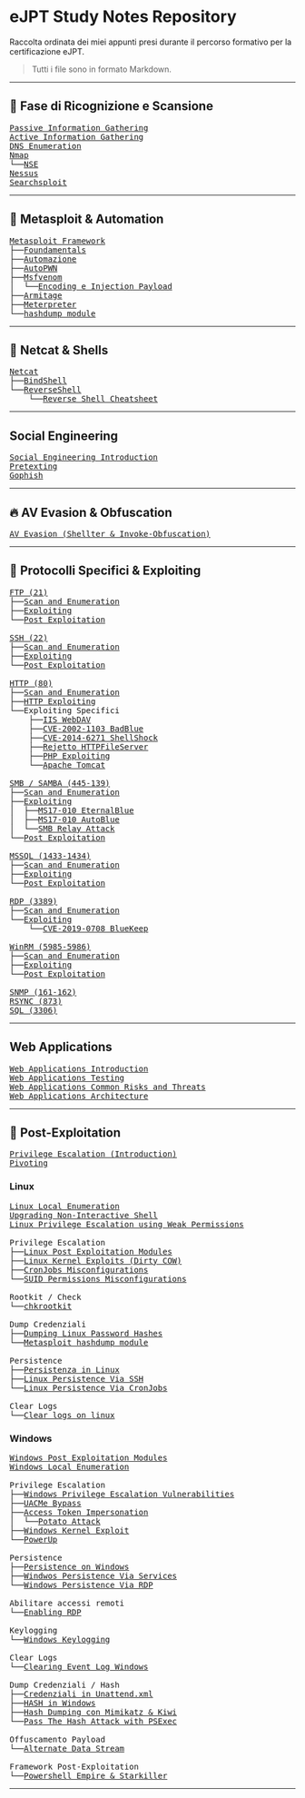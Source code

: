 # eJPT Study Notes Repository

Raccolta ordinata dei miei appunti presi durante il percorso formativo per la certificazione eJPT.  
> Tutti i file sono in formato Markdown.

---

## 🧭 Fase di Ricognizione e Scansione
<pre>
<a href="Passive%20Information%20Gathering.md">Passive Information Gathering</a>
<a href="Active%20Information%20Gathering.md">Active Information Gathering</a>
<a href="DNS%20Emumeration.md">DNS Enumeration</a>
<a href="Nmap.md">Nmap</a>
└──<a href="NSE.md">NSE</a>
<a href="Nessus.md">Nessus</a>
<a href="Searchsploit.md">Searchsploit</a>
</pre>

---

## 🧾 Metasploit & Automation
<pre>
<a href="Metasploit%20Framework.md">Metasploit Framework</a>
├──<a href="Metasploit%20Foundamentals.md">Foundamentals</a>
├──<a href="Metasploit%20Automazione.md">Automazione</a>
├──<a href="Metasploit%20AutoPWN.md">AutoPWN</a>
├──<a href="Msfvenom.md">Msfvenom</a>
│  └──<a href="Msfvenom%20Econding%20and%20Injection%20Payload.md">Encoding e Injection Payload</a>
├──<a href="Armitage.md">Armitage</a>
├──<a href="Meterpeter.md">Meterpreter</a>
└──<a href="Metasploit%20hashdump%20module.md">hashdump module</a>
</pre>
 
---

## 🧩 Netcat & Shells
<pre>
<a href="Netcat.md">Netcat</a>
├──<a href="Netcat%20BindShell.md">BindShell</a>
└──<a href="Netcat%20ReverseShell.md">ReverseShell</a>
    └──<a href="Reverse%20shell%20Cheatsheet.md">Reverse Shell Cheatsheet</a>
</pre>

---

## Social Engineering
<pre>
<a href="https://github.com/Gigidotexe/Penetration_Test_notes/blob/main/Social%20Engineering%20Introduction.md">Social Engineering Introduction</a>
<a href="https://github.com/Gigidotexe/Penetration_Test_notes/blob/main/Pretexing.md">Pretexting</a>
<a href="https://github.com/Gigidotexe/Penetration_Test_notes/blob/main/Gophish.md">Gophish</a>    
</pre>

---

## 🔥 AV Evasion & Obfuscation
<pre>
<a href="AntiVirus%20Evasion%20with%20Shelter%20and%20Invoke-Obfuscation.md">AV Evasion (Shellter & Invoke-Obfuscation)</a>
</pre>

---

## 📡 Protocolli Specifici & Exploiting
<pre>
<a href="FTP%20(21).md">FTP (21)</a>
├──<a href="FTP%20Scan%20and%20Enumeration.md">Scan and Enumeration</a>
├──<a href="FTP%20Exploiting.md">Exploiting</a>
└──<a href="FTP%20Post%20Exploitation.md">Post Exploitation</a>

<a href="SSH%20(22).md">SSH (22)</a>
├──<a href="SSH%20Scan%20and%20Enumeration.md">Scan and Enumeration</a>
├──<a href="SSH%20Exploiting.md">Exploiting</a>
└──<a href="SSH%20Post%20Exploitation.md">Post Exploitation</a>

<a href="HTTP%20(80).md">HTTP (80)</a>
├──<a href="HTTP%20Scan%20and%20Enumeration.md">Scan and Enumeration</a>
├──<a href="HTTP%20Exploiting.md">HTTP Exploiting</a>
└──Exploiting Specifici
    ├──<a href="IIS%20WebDAV%20Exploiting.md">IIS WebDAV</a>
    ├──<a href="CVE-2002-1103%20BadBlue%20Exploiting.md">CVE-2002-1103 BadBlue</a>
    ├──<a href="CVE-2014-6271%20ShellShock.md">CVE-2014-6271 ShellShock</a>
    ├──<a href="Rejetto%20Vulnerable%20HTTPFileServer.md">Rejetto HTTPFileServer</a>
    ├──<a href="PHP%20Exploiting.md">PHP Exploiting</a>
    └──<a href="Apache%20Tomcat%20Exploitation.md">Apache Tomcat</a>

<a href="SMB,%20SAMBA%20(445-139).md">SMB / SAMBA (445-139)</a>
├──<a href="SMB%20San%20and%20Enumeration.md">Scan and Enumeration</a>
├──<a href="SMB%20Exploiting.md">Exploiting</a>
│  ├──<a href="MS17-010%20EternalBlue.md">MS17-010 EternalBlue</a>
│  ├──<a href="MS17-010%20AutoBlue.md">MS17-010 AutoBlue</a>
│  └──<a href="SMB%20Relay%20Attack.md">SMB Relay Attack</a>
└──<a href="SMB%20Post%20Exploitation.md">Post Exploitation</a>

<a href="MSSQL%20(1433-1434).md">MSSQL (1433-1434)</a>
├──<a href="MSSQL%20Scan%20and%20Enumeration.md">Scan and Enumeration</a>
├──<a href="MSSQL%20Exploiting.md">Exploiting</a>
└──<a href="MSSQL%20Post%20Exploitation.md">Post Exploitation</a>

<a href="RDP%20(3389).md">RDP (3389)</a>
├──<a href="RDP%20Scan%20and%20Enumeration.md">Scan and Enumeration</a>
└──<a href="RDP%20Exploiting.md">Exploiting</a>
    └──<a href="cve_2019_0708%20BlueKeep.md">CVE-2019-0708 BlueKeep</a>

<a href="WinRM%20(5985-5986).md">WinRM (5985-5986)</a>
├──<a href="WinRM%20Scan%20and%20Enumeration.md">Scan and Enumeration</a>
├──<a href="WinRM%20Exploiting.md">Exploiting</a>
└──<a href="WinRM%20Post%20Exploitation.md">Post Exploitation</a>

<a href="SNMP%20(161-162).md">SNMP (161-162)</a>
<a href="RSYNC%20(873).md">RSYNC (873)</a>
<a href="SQL%20(3306).md">SQL (3306)</a>
</pre>

---

## Web Applications
<pre>
<a href="https://github.com/Gigidotexe/Penetration_Test_notes/blob/main/Web%20Applications%20Introduction.md">Web Applications Introduction</a>
<a href="https://github.com/Gigidotexe/Penetration_Test_notes/blob/main/Web%20Application%20Testing.md">Web Applications Testing</a>
<a href="https://github.com/Gigidotexe/Penetration_Test_notes/blob/main/Web%20Applications%20Common%20Risks%20and%20Threats.md">Web Applications Common Risks and Threats</a>
<a href="">Web Applications Architecture</a>
</pre>

---

## 🧰 Post-Exploitation
<pre>
<a href="Privilege%20Escalation%20(Introduction).md">Privilege Escalation (Introduction)</a>
<a href="Pivoting.md">Pivoting</a>
</pre>

### Linux
<pre>
<a href="Linux%20Local%20enumeration.md">Linux Local Enumeration</a>
<a href="Upgradare%20una%20shell%20non%20interattiva.md">Upgrading Non-Interactive Shell</a>
<a href="https://github.com/Gigidotexe/Penetration_Test_notes/blob/main/Linux%20Privilege%20Escalation%20Week%20Permissions.md">Linux Privilege Escalation using Weak Permissions</a>
<br>Privilege Escalation
├──<a href="Linux%20Post%20Exploitetion%20Modules.md">Linux Post Exploitation Modules</a>
├──<a href="Linux%20Kernel%20Exploits%20(CVE-2016-5195%20Dirty%20COW).md">Linux Kernel Exploits (Dirty COW)</a>
├──<a href="CronJobs%20Missconfigurations.md">CronJobs Misconfigurations</a>
└──<a href="SUID%20Permissions%20Missconfigurations.md">SUID Permissions Misconfigurations</a>
<br>Rootkit / Check
└──<a href="chkrootkit.md">chkrootkit</a>
<br>Dump Credenziali
├──<a href="Dumping%20Linux%20Password%20Hashes.md">Dumping Linux Password Hashes</a>
└──<a href="Metasploit%20hashdump%20module.md">Metasploit hashdump module</a>
<br>Persistence
├──<a href="Persistenza%20in%20Linux.md">Persistenza in Linux</a>
├──<a href="https://github.com/Gigidotexe/Penetration_Test_notes/blob/main/Linux%20Persistence%20Via%20SSH.md">Linux Persistence Via SSH</a>
└──<a href="https://github.com/Gigidotexe/Penetration_Test_notes/blob/main/Linux%20Persistence%20Via%20CronJobs.md">Linux Persistence Via CronJobs</a>
<br>Clear Logs
└──<a href="https://github.com/Gigidotexe/Penetration_Test_notes/blob/main/Clearing%20log%20on%20linux.md">Clear logs on linux</a>
</pre>

### Windows
<pre>
<a href="Post%20Exploitation%20Modules.md">Windows Post Exploitation Modules</a>
<a href="Windows%20Local%20enumeration.md">Windows Local Enumeration</a>
<br>Privilege Escalation
├──<a href="Windows%20Privilege%20Escalation%20Vulnerabilities.md">Windows Privilege Escalation Vulnerabilities</a>
├──<a href="UACMe.md">UACMe Bypass</a>
├──<a href="Access%20Token%20Impersonation.md">Access Token Impersonation</a>
│  └──<a href="Potato%20Attack.md">Potato Attack</a>
├──<a href="Windows%20Kernel%20Exploit.md">Windows Kernel Exploit</a>
└──<a href="PowerUp.md">PowerUp</a>
<br>Persistence
├──<a href="Persistence%20on%20windows.md">Persistence on Windows</a>
├──<a href="https://github.com/Gigidotexe/Penetration_Test_notes/blob/main/Windows%20Persistence%20via%20Services.md">Windwos Persistence Via Services</a>
└──<a href="https://github.com/Gigidotexe/Penetration_Test_notes/blob/main/Windows%20persistence%20via%20RDP.md">Windows Persistence Via RDP</a>    
<br>Abilitare accessi remoti
└──<a href="Enabling%20RDP.md">Enabling RDP</a>
<br>Keylogging
└──<a href="Windows%20Keylogging.md">Windows Keylogging</a>
<br>Clear Logs
└──<a href="Clearing%20Event%20Log%20Windows.md">Clearing Event Log Windows</a>
<br>Dump Credenziali / Hash
├──<a href="Searching%20For%20Passwords%20In%20Windows%20Configuration%20Files.md">Credenziali in Unattend.xml</a>
├──<a href="Windows%20Password%20Hashes.md">HASH in Windows</a>
├──<a href="Hash%20Dumping%20with%20Mimikatz%20and%20Kiwi.md">Hash Dumping con Mimikatz & Kiwi</a>
└──<a href="PassTheHashAttack.md">Pass The Hash Attack with PSExec</a>
<br>Offuscamento Payload
└──<a href="Alternate%20Data%20Stream.md">Alternate Data Stream</a>
<br>Framework Post-Exploitation
└──<a href="Powershell%20Empire.md">Powershell Empire & Starkiller</a>
</pre>

---

